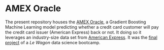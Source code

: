 # AMEX Oracle

The present repository houses the [AMEX Oracle](https://amex-oracle.herokuapp.com/), a Gradient Boosting Machine Learning model predicting whether a credit card customer will pay the credit card issuer (American Express) back or not. It doing so it leverages an industry-size data set from [American Express](https://www.kaggle.com/competitions/amex-default-prediction/data). It was the [final project](https://youtu.be/1PDEGIA8l0s) of a _Le Wagon_ data science bootcamp. 


